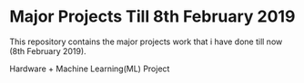 # Major Projects Till 8th February 2019

This repository contains the major projects work that i have done till now (8th February 2019).

Hardware + Machine Learning(ML) Project
